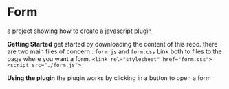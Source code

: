 # Form
a project showing how to create a javascript plugin

**Getting Started**
get started by downloading the content of this repo. there are two main files of concern : `form.js` and `form.css`
Link both to files to the page where you want a form.
`<link rel="stylesheet" href="form.css">` `<script src="./form.js">`

**Using the plugin**
the plugin works by clicking in a button to open a form
